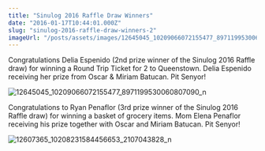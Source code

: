 ```yaml
---
title: "Sinulog 2016 Raffle Draw Winners"
date: "2016-01-17T10:44:01.000Z"
slug: "sinulog-2016-raffle-draw-winners-2"
imageUrl: "/posts/assets/images/12645045_10209066072155477_8971199530060807090_n.jpg"
---
```


Congratulations Delia Espenido (2nd prize winner of the Sinulog 2016 Raffle draw) for winning a Round Trip Ticket for 2 to Queenstown. Delia Espenido receiving her prize from Oscar & Miriam Batucan. Pit Senyor!

![12645045_10209066072155477_8971199530060807090_n](https://i0.wp.com/santonino-nz.org/wp-content/uploads/2016/01/12645045_10209066072155477_8971199530060807090_n.jpg?resize=660%2C495)

Congratulations to Ryan Penaflor (3rd prize winner of the Sinulog 2016 Raffle draw) for winning a basket of grocery items. Mom Elena Penaflor receiving his prize together with Oscar and Miriam Batucan. Pit Senyor!

![12607365_10208231584456653_2107043828_n](https://i0.wp.com/santonino-nz.org/wp-content/uploads/2016/01/12607365_10208231584456653_2107043828_n.jpg?resize=660%2C495)